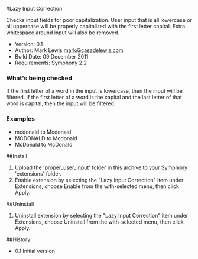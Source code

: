 #Lazy Input Correction

Checks input fields for poor capitalization.  User input that is all lowercase or all uppercase will be properly capitalized with the first letter capital. Extra whitespace around input will also be removed.

- Version: 0.1
- Author: Mark Lewis <mark@casadelewis.com>
- Build Date: 09 December 2011
- Requirements: Symphony 2.2

### What's being checked

If the first letter of a word in the input is lowercase, then the input will be filtered.
If the first letter of a word is the capital and the last letter of that word is capital, then the input will be filtered.

### Examples

- mcdonald to Mcdonald
- MCDONALD to Mcdonald
- McDonald to McDonald

##Install

1. Upload the 'proper_user_input' folder in this archive to your Symphony
   'extensions' folder.
2. Enable extension by selecting the "Lazy Input Correction" item under Extensions, choose Enable
   from the with-selected menu, then click Apply.

##Uninstall

1. Uninstall extension by selecting the "Lazy Input Correction" item under Extensions, choose Uninstall from the with-selected menu, then click Apply.

##History

- 0.1 Initial version